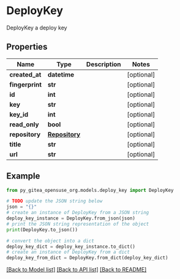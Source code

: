 # DeployKey

DeployKey a deploy key

## Properties

Name | Type | Description | Notes
------------ | ------------- | ------------- | -------------
**created_at** | **datetime** |  | [optional] 
**fingerprint** | **str** |  | [optional] 
**id** | **int** |  | [optional] 
**key** | **str** |  | [optional] 
**key_id** | **int** |  | [optional] 
**read_only** | **bool** |  | [optional] 
**repository** | [**Repository**](Repository.md) |  | [optional] 
**title** | **str** |  | [optional] 
**url** | **str** |  | [optional] 

## Example

```python
from py_gitea_opensuse_org.models.deploy_key import DeployKey

# TODO update the JSON string below
json = "{}"
# create an instance of DeployKey from a JSON string
deploy_key_instance = DeployKey.from_json(json)
# print the JSON string representation of the object
print(DeployKey.to_json())

# convert the object into a dict
deploy_key_dict = deploy_key_instance.to_dict()
# create an instance of DeployKey from a dict
deploy_key_from_dict = DeployKey.from_dict(deploy_key_dict)
```
[[Back to Model list]](../README.md#documentation-for-models) [[Back to API list]](../README.md#documentation-for-api-endpoints) [[Back to README]](../README.md)


